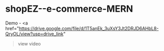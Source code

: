 # shopEZ--e-commerce-MERN
Demo - <a href="https://drive.google.com/file/d/1T5anEk_3uXsY3Jt2DRJD6AHbL8-QryOL/view?usp=drive_link"
>view video</a>

